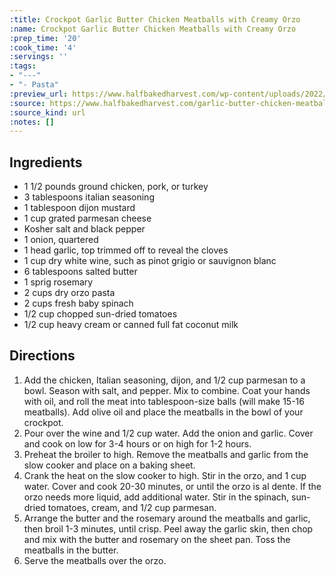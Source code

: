 ```yaml
---
:title: Crockpot Garlic Butter Chicken Meatballs with Creamy Orzo
:name: Crockpot Garlic Butter Chicken Meatballs with Creamy Orzo
:prep_time: '20'
:cook_time: '4'
:servings: ''
:tags:
- "---"
- "- Pasta"
:preview_url: https://www.halfbakedharvest.com/wp-content/uploads/2022/10/Crockpot-Garlic-Butter-Chicken-Meatballs-with-Creamy-Orzo-8.jpg
:source: https://www.halfbakedharvest.com/garlic-butter-chicken-meatballs/
:source_kind: url
:notes: []
---
```


## Ingredients
- 1 1/2 pounds ground chicken, pork, or turkey
- 3 tablespoons italian seasoning
- 1 tablespoon dijon mustard
- 1 cup grated parmesan cheese
- Kosher salt and black pepper
- 1  onion, quartered
- 1 head garlic, top trimmed off to reveal the cloves
- 1 cup dry white wine, such as pinot grigio or sauvignon blanc
- 6 tablespoons salted butter
- 1 sprig rosemary
- 2 cups dry orzo pasta
- 2 cups fresh baby spinach
- 1/2 cup chopped sun-dried tomatoes
- 1/2 cup heavy cream or canned full fat coconut milk


## Directions
1. Add the chicken, Italian seasoning, dijon, and 1/2 cup parmesan to a bowl. Season with salt, and pepper. Mix to combine. Coat your hands with oil, and roll the meat into tablespoon-size balls (will make 15-16 meatballs). Add olive oil and place the meatballs in the bowl of your crockpot.
2. Pour over the wine and 1/2 cup water. Add the onion and garlic. Cover and cook on low for 3-4 hours or on high for 1-2 hours.
3. Preheat the broiler to high. Remove the meatballs and garlic from the slow cooker and place on a baking sheet.
4. Crank the heat on the slow cooker to high. Stir in the orzo, and 1 cup water. Cover and cook 20-30 minutes, or until the orzo is al dente. If the orzo needs more liquid, add additional water. Stir in the spinach, sun-dried tomatoes, cream, and 1/2 cup parmesan.
5. Arrange the butter and the rosemary around the meatballs and garlic, then broil 1-3 minutes, until crisp. Peel away the garlic skin, then chop and mix with the butter and rosemary on the sheet pan. Toss the meatballs in the butter.
6. Serve the meatballs over the orzo.
